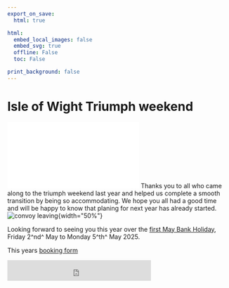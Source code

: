 ```yaml
---
export_on_save:
  html: true

html:
  embed_local_images: false
  embed_svg: true
  offline: False
  toc: False

print_background: false
---
```


# Isle of Wight Triumph weekend

![menubar](/dev/menubar.md)
Thanks you to all who came along to the triumph weekend last year and helped us complete a smooth transition by being so accommodating. We hope you all had a good time and will be happy to know that planing for next year has already started.
![convoy leaving](/gitignore/convoy.GIF){width="50%"}

Looking forward to seeing you this year over the [first May Bank Holiday](/iow.ics), Friday 2^nd^ May to Monday 5^th^ May 2025.

This years [booking form](https://forms.office.com/Pages/ResponsePage.aspx?id=DQSIkWdsW0yxEjajBLZtrQAAAAAAAAAAAAa__ev73N1UQUg4Q1pHR0dGOUdHVllUWTNGWFI5R0IwUy4u)

<iframe src="https://free.timeanddate.com/countdown/i96aulz5/n2478/cf12/cm0/cu2/ct0/cs1/cac000/co1/cr0/ss0/cac000/cpc000/pcfff/tcfff/fs100/tatTime%20until%20IOW%20TSSC%20Triumph%20Weekend/tac000/tptTime%20since%20Event%20started%20in/tpc000/iso2025-05-02T16:00:00" allowtransparency="true" frameborder="0" width="327" height="47"></iframe>